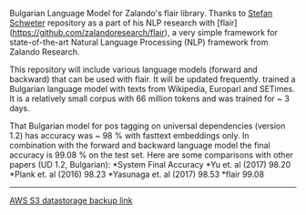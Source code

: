 Bulgarian Language Model for Zalando's flair library.
Thanks to [Stefan Schweter](https://github.com/stefan-it) repository as a part of his NLP research with [flair] (https://github.com/zalandoresearch/flair), a very simple framework for state-of-the-art Natural Language Processing (NLP) framework from Zalando Research.

This repository will include various language models (forward and backward) that can be used with flair. It will be updated frequently. 
trained a Bulgarian language model with texts from Wikipedia, Europarl and SETimes. It is a relatively small corpus with 66 million tokens and was trained for ~ 3 days.

That Bulgarian model for pos tagging on universal dependencies (version 1.2) has  accuracy was ~ 98 % with fasttext embeddings only. In combination with the forward and backward language model the final accuracy is 99.08 % on the test set. Here are some comparisons with other papers (UD 1.2, Bulgarian):
*System	Final Accuracy
*Yu et. al (2017)	98.20
*Plank et. al (2016)	98.23
*Yasunaga et. al (2017)	98.53
*flair	99.08
_________

[AWS S3 datastorage backup link](https://s3.eu-central-1.amazonaws.com/daneda.com/models/NLP/lm-bg-small-forward_backward-v0.1.pt.zip) 
